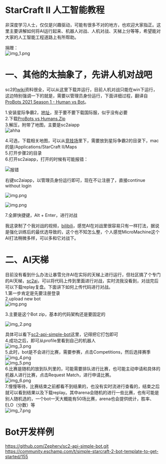 # StarCraft Ⅱ 人工智能教程

非深度学习人士，仅仅是兴趣驱动，可能有很多不对的地方，也欢迎大家指正。这里主要讲解如何将AI运行起来、机器人对战、人机对战、天梯上分等等，希望能对大家的人工智能工程道路上有所帮助。

捐赠：  
![img_1.png](.img/img_11.png)


# 一、其他的太抽象了，先讲人机对战吧
sc2的[wiki](https://sc2ai.net/wiki/human-vs-bot/)资料很全，可以从这里下载并运行，目前人机对战只能在win下运行，这边特别强调一下的就是，需要以管理员身份运行，下面详细过程，翻译自 [ProBots 2021 Season 1 - Human vs Bot](https://community.eschamp.com/t/probots-2021-season-1-human-vs-bot/256)。   

1.安装星际争霸2，[地址](https://sc2.blizzard.cn/landing)，至于要不要下载国际服，似乎没有必要  
2.下载[ProBots vs Humans.Zip](https://www.dropbox.com/s/9ffo2zjxi61dk5a/ProBots%20vs%20Humans_2021_S1.zip?dl=0)  
3.解压，附带了地图，主要是sc2aiapp  
![ahha](.img/QQ截图20211128171102.png)  

4.可选，下载相关地图，可以从[竞技场](https://sc2ai.net/wiki/maps/)里下，需要放到星际争霸2的目录下，mac的是/Applications/StarCraft II/Maps  
5.打开步骤2的目录  
6.打开sc2aiapp，打开的时候有可能报错：  

![报错](.img/QQ截图20211128171146.png)

右键sc2aiapp，以管理员身份运行即可，现在不让注册了，直接continue without login

![img.png](.img/img.png)  

![img.png](.img/img2.png)  

7.全屏快捷键，Alt + Enter，进行对战

我这录制了个我对战的视频，[bilibili](https://www.bilibili.com/video/BV1CL4y1p71M?share_source=copy_web)，感觉AI在对战里很容易只有一样打法，据说是强化训练后的最优选导致的，这个也不知怎么整，个人感觉MicroMachine这个AI打法稍微多样，可以多和它对战下。

# 二、AI天梯
目前没有看到什么办法让暴雪允许AI在实际的天梯上进行运行，但社区搞了个专门的AI天梯，[sc2ai](https://sc2ai.net/)，可以将代码上传到里面进行对战，实时流我没看到，对战完后可以下载replay复盘。下面讲下如何上传代码进行对战。  
1.第一步肯定是先要注册登录  
2.upload new bot  
![img.png](.img/aaaaavjaojoehvao.png)  

3.主要是这个Bot zip，基本的代码架构还是要固定的 

![img_2.png](.img/img_2.png)  

具体可以看下[sc2-api-simple-bot](https://github.com/Zephery/sc2-api-simple-bot.git)这里，记得把它打包即可    
4.成功之后，即可从profile里看到自己的机器人  
![img_3.png](.img/img_3.png)  
5.此时，bot是不会进行比赛，需要参赛，点击Competitions，然后选择赛季  
![img_4.png](.img/img_4.png)  
![img_5.png](.img/img_5.png)  
6.比赛是随机的放到队列里的，可能需要排队进行比赛，也可能主动申请和具体的机器人进行比赛，点击Request Match，进行申请比赛。  
![img_6.png](.img/img_6.png)  
7.慢慢等待，比赛结束之前都看不到结果的，也没有实时流进行查看的，结束之后就可以看到结果以及下载replay。其中arena会随机的进行一些比赛，也有可能是别人随机选的，一个bot一天大概能有50场比赛，arena也会提供统计，胜率、ELO（分数）等  
![img_7.png](.img/img_7.png)  

# Bot开发样例
https://github.com/Zephery/sc2-api-simple-bot.git  
https://community.eschamp.com/t/simple-starcraft-2-bot-template-to-get-started/155
